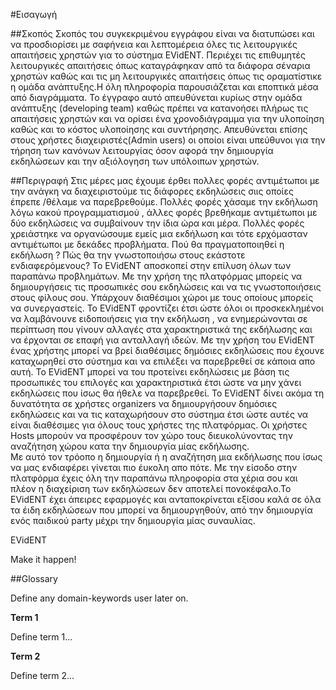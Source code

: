 #Εισαγωγή

##Σκοπός
  Σκοπός του συγκεκριμένου εγγράφου είναι να διατυπώσει και να προσδιορίσει με σαφήνεια και λεπτομέρεια όλες τις λειτουργικές απαιτήσεις χρηστών για το σύστημα EVidENT. Περιέχει τις επιθυμητές λειτουργικές απαιτήσεις όπως καταγράφηκαν από τα διάφορα σέναρια χρηστών καθώς και τις μη λειτουργικές απαιτήσεις όπως τις οραματίστικε η ομάδα ανάπτυξης.Η όλη πληροφορία παρουσιάζεται και εποπτικά μέσα από διαγράμματα. Το έγγραφο αυτό απευθύνεται κυρίως στην ομάδα ανάπτυξης (developing team) καθώς πρέπει να κατανοήσει πλήρως τις απαιτήσεις χρηστών και να ορίσει ένα χρονοδιάγραμμα για την υλοποίηση καθώς και το κόστος υλοποίησης και συντήρησης. Απευθύνεται επίσης στους χρήστες διαχειριστές(Admin users) οι οποίοι είναι υπεύθυνοι για την τήρηση των κανόνων λειτουργίας όσον αφορά την δημιουργία εκδηλώσεων και την αξιόλογηση των υπόλοιπων χρηστών.

##Περιγραφή 
  Στις μέρες μας έχουμε έρθει πολλες φορές αντιμέτωποι με την ανάγκη να διαχειριστούμε τις διάφορες εκδηλώσεις σιις οποίες έπρεπε /θέλαμε να παρεβρεθούμε. Πολλές φορές χάσαμε την εκδήλωση λόγω κακού προγραμματισμού , άλλες φορές βρεθήκαμε αντιμέτωποι με δύο εκδηλώσεις να συμβαίνουν την ίδια ώρα και μέρα. Πολλές φορές χρειάστηκε να οργανώσουμε εμείς μια εκδήλωση και τότε ερχόμασταν αντιμέτωποι με δεκάδες προβλήματα. Πού θα πραγματοποιηθεί η εκδήλωση ? Πώς θα την γνωστοποιήσω στους εκάστοτε ενδιαφερόμενους? 
Το EVidENT αποσκοπεί στην επίλυση όλων των παραπάνω προβλημάτων. Με την χρήση της πλατφόρμας μπορείς να δημιουργήσεις τις προσωπικές σου εκδηλώσεις και να τις γνωστοποιήσεις στους φίλους σου. Υπάρχουν διαθέσιμοι χώροι με τους οποίους μπορείς να συνεργαστείς. Το EVidENT φροντίζει έτσι ώστε όλοι οι προσκεκλημένοι να λαμβάνουνε ειδοποιήσεις για την εκδήλωση , να ενημερώνονται σε περίπτωση που γίνουν αλλαγές στα χαρακτηριστικά της εκδήλωσης και να έρχονται σε επαφή για ανταλλαγή ιδεών. Με την χρήση του EVidENT ένας χρήστης μπορεί να βρεί διαθέσιμες δημόσιες εκδηλώσεις που έχουνε καταχωρηθεί στο σύστημα και να επιλέξει να παρεβρεθεί σε κάποια απο αυτή. Το EVidENT μπορεί να του προτείνει εκδηλώσεις με βάση τις προσωπικές του επιλογές και χαρακτηριστικά έτσι ώστε να μην χάνει εκδηλώσεις που ίσως θα ήθελε να παρεβρεθεί.
  Το EVidENT δίνει ακόμα τη δυνατότητα σε χρήστες organizers να δημιουργήσουν δημόσιες εκδηλώσεις και να τις καταχωρήσουν στο σύστημα έτσι ώστε αυτές να είναι διαθέσιμες για όλους τους χρήστες της πλατφόρμας. Οι χρήστες Hosts μπορούν να προσφέρουν τον χώρο τους διευκολύνοντας την αναζήτηση χώρου κατα την δημιουργία μίας εκδήλωσης.  
  Με αυτό τον τρόοπο η δημιουργία ή η αναζήτηση μια εκδήλωσης που ίσως να μας ενδιαφέρει γίνεται πιο έυκολη απο πότε. Με την είσοδο στην πλατφόρμα έχεις όλη την παραπάνω πληροφορία στα χέρια σου και πλέον η διαχείριση των εκδηλώσεων δεν αποτελεί πονοκέφαλο.Το EVidENT έχει άπειρες εφαρμογές και ανταποκρίνεται εξίσου καλά σε όλα τα έιδη εκδηλώσεων που μπορεί να δημιουργηθούν, από την δημιουργία ενός παιδικού party μέχρι την δημιουργία μίας συναυλίας.

EVidENT

Make it happen!

##Glossary

Define any domain-keywords user later on.

**Term 1**

Define term 1...

**Term 2**

Define term 2...
